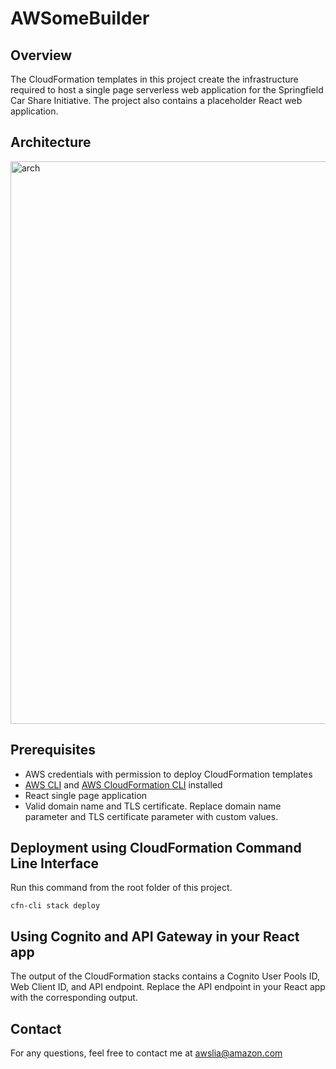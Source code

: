 # AWSomeBuilder

## Overview

The CloudFormation templates in this project create the infrastructure required to host a single page serverless web application for the Springfield Car Share Initiative. The project also contains a placeholder React web application.

## Architecture

<img width="900" alt="arch" src="https://user-images.githubusercontent.com/57345244/130268637-db2b5064-7650-41d9-ba6e-4774d6c8db0b.png">

## Prerequisites

- AWS credentials with permission to deploy CloudFormation templates
- [AWS CLI](https://docs.aws.amazon.com/cli/latest/userguide/cli-chap-install.html) and [AWS CloudFormation CLI](https://github.com/Kotaimen/awscfncli) installed
- React single page application
- Valid domain name and TLS certificate. Replace domain name parameter and TLS certificate parameter with custom values.

## Deployment using CloudFormation Command Line Interface

Run this command from the root folder of this project.

`cfn-cli stack deploy`

## Using Cognito and API Gateway in your React app

The output of the CloudFormation stacks contains a Cognito User Pools ID, Web Client ID, and API endpoint.
Replace the API endpoint in your React app with the corresponding output.

## Contact

For any questions, feel free to contact me at awslia@amazon.com

